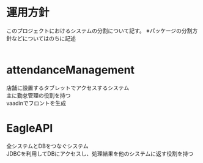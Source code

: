 # 運用方針
このプロジェクトにおけるシステムの分割について記す。
※パッケージの分割方針などについてはのちに記述
</br>
</br>
# attendanceManagement
店舗に設置するタブレットでアクセスするシステム</br>
主に勤怠管理の役割を持つ</br>
vaadinでフロントを生成  

# EagleAPI
全システムとDBをつなぐシステム</br>
JDBCを利用してDBにアクセスし、処理結果を他のシステムに返す役割を持つ

